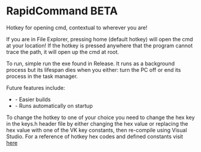 # RapidCommand BETA


Hotkey for opening cmd, contextual to wherever you are!

If you are in File Explorer, pressing home (default hotkey) will open the cmd at your location!
If the hotkey is pressed anywhere that the program cannot trace the path, it will open up the cmd at root.

To run, simple run the exe found in Release. It runs as a background process but its lifespan dies when you either: 
turn the PC off or end its process in the task manager.

Future features include:
<ul>
<li>- Easier builds</li>
<li>- Runs automatically on startup</li>
</ul>

To change the hotkey to one of your choice you need to change the hex key in the keys.h header file 
by either changing the hex value or replacing the hex value with one of the VK key constants,
then re-compile using Visual Studio.
For a reference of hotkey hex codes and defined constants visit <a href="https://msdn.microsoft.com/en-GB/library/ms927178.aspx">here</a>
